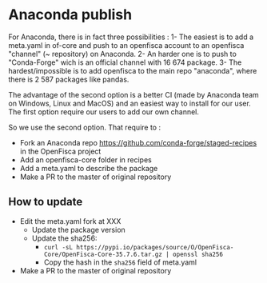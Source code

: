 # Anaconda publish

For Anaconda, there is in fact three possibilities :
1- The easiest is to add a meta.yaml in of-core and push to an openfisca account to an openfisca "channel" (~ repository) on Anaconda.
2- An harder one is to push to "Conda-Forge" wich is an official channel with 16 674 package.
3- The hardest/impossible is to add openfisca to the main repo "anaconda", where there is 2 587 packages like pandas.

The advantage of the second option is a better CI (made by Anaconda team on Windows, Linux and MacOS) and an easiest way to install for our user. The first option require our users to add our own channel.

So we use the second option.
That require to :
- Fork an Anaconda repo https://github.com/conda-forge/staged-recipes in the OpenFisca project
- Add an openfisca-core folder in recipes
- Add a meta.yaml to describe the package
- Make a PR to the master of original repository

## How to update
- Edit the meta.yaml fork at XXX
  - Update the package version
  - Update the sha256:
    - `curl -sL https://pypi.io/packages/source/O/OpenFisca-Core/OpenFisca-Core-35.7.6.tar.gz | openssl sha256`
    - Copy the hash in the `sha256` field of meta.yaml
- Make a PR to the master of original repository
